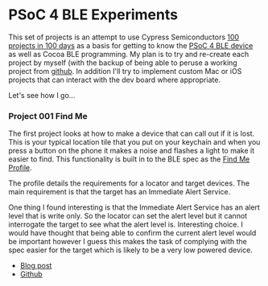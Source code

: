 # PSoC 4 BLE Experiments

This set of projects is an attempt to use Cypress Semiconductors [100 projects in 100 days](http://www.cypress.com/?id=5509) as a basis for getting to know the [PSoC 4 BLE device](http://www.cypress.com/psoc4ble/) as well as Cocoa BLE programming. My plan is to try and re-create each project by myself (with the backup of being able to peruse a working project from [github](https://github.com/cypresssemiconductorco/PSoC-4-BLE/tree/master/100_Projects_in_100_Days). In addition I'll try to implement custom Mac or iOS projects that can interact with the dev board where appropriate.

Let's see how I go...

### Project 001 Find Me
The first project looks at how to make a device that can call out if it is lost. This is your typical location tile that you put on your keychain and when you press a button on the phone it makes a noise and flashes a light to make it easier to find. This functionality is built in to the BLE spec as the [Find Me Profile](https://developer.bluetooth.org/TechnologyOverview/Pages/FMP.aspx). 

The profile details the requirements for a locator and target devices. The main requirement is that the target has an Immediate Alert Service. 

One thing I found interesting is that the Immediate Alert Service has an alert level that is write only. So the locator can set the alert level but it cannot interrogate the target to see what the alert level is. Interesting choice. I would have thought that being able to confirm the current alert level would be important however I guess this makes the task of complying with the spec easier for the target which is likely to be a very low powered device.
- [Blog post](http://www.cypress.com/blog/100-projects-100-days/project-001-ble-find-me)
- [Github](https://github.com/cypresssemiconductorco/PSoC-4-BLE/tree/master/100_Projects_in_100_Days/Day001_Find_Me)